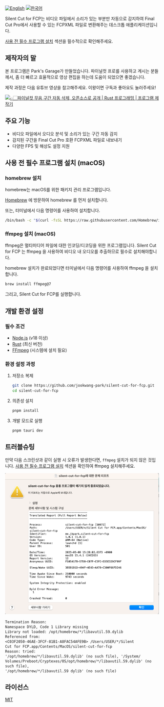 [![English](https://img.shields.io/badge/English-Click-yellow)](README.md)
[![한국어](https://img.shields.io/badge/한국어-클릭-yellow)](README-ko.md)

Silent Cut for FCP는 비디오 파일에서 소리가 있는 부분만 자동으로 감지하여
Final Cut Pro에서 사용할 수 있는 FCPXML 파일로 변환해주는 데스크톱 애플리케이션입니다.

[사용 전 필수 프로그램 설치](#사용-전-필수-프로그램-설치-(macOS)) 섹션을 필수적으로 확인해주세요. 

## 제작자의 말

본 프로그램은 Park's Garage가 만들었습니다. 파이널컷 프로를 사용하고 계시는 분들께서,
좀 더 빠르고 효율적으로 영상 편집을 하는데 도움이 되었으면 좋겠습니다.

제작 과정은 다음 유튜브 영상을 참고해주세요. 이왕이면 구독과 좋아요도 눌러주세요! 

[![👉🏻파이널컷 무음 구간 자동 삭제, 오픈소스로 공개 | Rust 프로그래밍 | 프로그램 제작기](http://img.youtube.com/vi/P8be0132Yqw/0.jpg)](https://www.youtube.com/watch?v=P8be0132Yqw&t=0s)

## 주요 기능

- 비디오 파일에서 오디오 분석 및 소리가 있는 구간 자동 감지
- 감지된 구간을 Final Cut Pro 호환 FCPXML 파일로 내보내기
- 다양한 FPS 및 해상도 설정 지원

## 사용 전 필수 프로그램 설치 (macOS)

### homebrew 설치 

homebrew는 macOS를 위한 패키지 관리 프로그램입니다.

[Homebrew](https://brew.sh) 에 방문하여 homebrew 를 먼저 설치합니다.

또는, 터미널에서 다음 명령어를 사용하여 설치합니다.

```bash
/bin/bash -c "$(curl -fsSL https://raw.githubusercontent.com/Homebrew/install/HEAD/install.sh)"
```

### ffmpeg 설치 (macOS)

ffmpeg은 멀티미디어 파일에 대한 인코딩/디코딩을 위한 프로그램입니다. Silent Cut for FCP 는 ffmpeg 을 사용하여 비디오 내 오디오를 추출하므로 필수로 설치해야합니다.

homebrew 설치가 완료되었다면 터미널에서 다음 명령어를 사용하여 ffmpeg 을 설치합니다.


```bash
brew install ffmpeg@7
```

그리고, Silent Cut for FCP를 실행합니다.

## 개발 환경 설정

### 필수 조건

- [Node.js](https://nodejs.org/) (v18 이상)
- [Rust](https://www.rust-lang.org/tools/install) (최신 버전)
- [FFmpeg](https://ffmpeg.org/download.html) (시스템에 설치 필요)

### 환경 설정 과정

1. 저장소 복제
   ```bash
   git clone https://github.com/jookwang-park/silent-cut-for-fcp.git
   cd silent-cut-for-fcp
   ```

2. 의존성 설치
   ```bash
   pnpm install
   ```

3. 개발 모드로 실행
   ```bash
   pnpm tauri dev
   ```

## 트러블슈팅 

만약 다음 스크린샷과 같이 실행 시 오류가 발생한다면, `ffmpeg` 설치가 되지 않은 것입니다. 
[사용 전 필수 프로그램 설치](#사용-전-필수-프로그램-설치-(macOS)) 섹션을 확인하여 ffmpeg 설치해주세요.


![Troubleshoot Image 01](images/troubleshoot01.png)

```
Termination Reason:
Namespace DYLD, Code 1 Library missing
Library not loaded: /opt/homebrew/*/libavutil.59.dylib
Referenced from:
<C03F2050-46AE-3FCF-81B1-A8FAC54AFE9B> /Users/USER/*/Silent
Cut for FCP.app/Contents/MacOS/silent-cut-for-fcp
Reason: tried:
'/opt/homebrew/*/libavutil.59.dylib' (no such file), '/System/
Volumes/Preboot/Cryptexes/0S/opt/homebrew/*/libavutil.59.dylib' (no such file),
'/opt/homebrew/*/libavutil.59 dylib' (no such file)
```

## 라이선스

[MIT](LICENSE)

